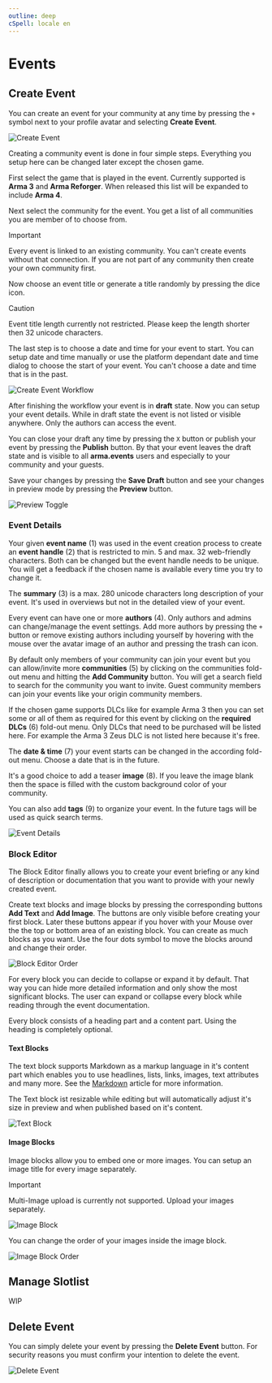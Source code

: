 ```yaml
---
outline: deep
cSpell: locale en
---
```


# Events

## Create Event

You can create an event for your community at any time by pressing the `+` symbol next to your profile avatar and selecting **Create Event**.

![Create Event](../images/events/create-event.webp "Create Event")

Creating a community event is done in four simple steps. Everything you setup here can be changed later except the chosen game.

First select the game that is played in the event. Currently supported is **Arma 3** and **Arma Reforger**. When released this list will be expanded to include **Arma 4**.

Next select the community for the event. You get a list of all communities you are member of to choose from.

> [!IMPORTANT]
> Every event is linked to an existing community. You can't create events without that connection. If you are not part of any community then create your own community first.

Now choose an event title or generate a title randomly by pressing the dice icon.

> [!CAUTION]
> Event title length currently not restricted. Please keep the length shorter then 32 unicode characters.

The last step is to choose a date and time for your event to start. You can setup date and time manually or use the platform dependant date and time dialog to choose the start of your event. You can't choose a date and time that is in the past.

![Create Event Workflow](../images/events/create-event-workflow.webp "Create Event Workflow")

After finishing the workflow your event is in **draft** state. Now you can setup your event details. While in draft state the event is not listed or visible anywhere. Only the authors can access the event.

You can close your draft any time by pressing the `X` button or publish your event by pressing the **Publish** button. By that your event leaves the draft state and is visible to all **arma.events** users and especially to your community and your guests.

Save your changes by pressing the **Save Draft** button and see your changes in preview mode by pressing the **Preview** button.

![Preview Toggle](../images/events/preview-toggle.webp "Preview Toggle")

### Event Details

Your given **event name** (1) was used in the event creation process to create an **event handle** (2) that is restricted to min. 5 and max. 32 web-friendly characters. Both can be changed but the event handle needs to be unique. You will get a feedback if the chosen name is available every time you try to change it.

The **summary** (3) is a max. 280 unicode characters long description of your event. It's used in overviews but not in the detailed view of your event.

Every event can have one or more **authors** (4). Only authors and admins can change/manage the event settings. Add more authors by pressing the `+` button or remove existing authors including yourself by hovering with the mouse over the avatar image of an author and pressing the trash can icon.

By default only members of your community can join your event but you can allow/invite more **communities** (5) by clicking on the communities fold-out menu and hitting the **Add Community** button. You will get a search field to search for the community you want to invite. Guest community members can join your events like your origin community members.

If the chosen game supports DLCs like for example Arma 3 then you can set some or all of them as required for this event by clicking on the **required DLCs** (6) fold-out menu. Only DLCs that need to be purchased will be listed here. For example the Arma 3 Zeus DLC is not listed here because it's free.

The **date & time** (7) your event starts can be changed in the according fold-out menu. Choose a date that is in the future.

It's a good choice to add a teaser **image** (8). If you leave the image blank then the space is filled with the custom background color of your community.

You can also add **tags** (9) to organize your event. In the future tags will be used as quick search terms.

![Event Details](../images/events/event-details.webp "Event Details")

### Block Editor

The Block Editor finally allows you to create your event briefing or any kind of description or documentation that you want to provide with your newly created event.

Create text blocks and image blocks by pressing the corresponding buttons **Add Text** and **Add Image**. The buttons are only visible before creating your first block. Later these buttons appear if you hover with your Mouse over the the top or bottom area of an existing block. You can create as much blocks as you want. Use the four dots symbol to move the blocks around and change their order.

![Block Editor Order](../videos/events/block-editor-order.gif "Block Editor Order")

For every block you can decide to collapse or expand it by default. That way you can hide more detailed information and only show the most significant blocks. The user can expand or collapse every block while reading through the event documentation.

Every block consists of a heading part and a content part. Using the heading is completely optional.

#### Text Blocks

The text block supports Markdown as a markup language in it's content part which enables you to use headlines, lists, links, images, text attributes and many more. See the [Markdown](./markdown "Markdown") article for more information.

The Text block ist resizable while editing but will automatically adjust it's size in preview and when published based on it's content.

![Text Block](../images/events/text-block.webp "Text Block")

#### Image Blocks

Image blocks allow you to embed one or more images. You can setup an image title for every image separately.

> [!IMPORTANT]
> Multi-Image upload is currently not supported. Upload your images separately.

![Image Block](../images/events/image-block.webp "Image Block")

You can change the order of your images inside the image block.

![Image Block Order](../videos/events/image-block-order.gif "Image Block Order")

## Manage Slotlist

WIP

## Delete Event

You can simply delete your event by pressing the **Delete Event** button. For security reasons you must confirm your intention to delete the event.

![Delete Event](../images/events/delete-event.webp "Delete Event")
